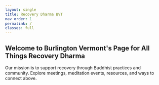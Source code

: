 ```yaml
---
layout: single
title: Recovery Dharma BVT
nav_order: 1
permalink: /
classes: full
---
```

## Welcome to Burlington Vermont's Page for All Things Recovery Dharma 

Our mission is to support recovery through Buddhist practices and community. Explore meetings, meditation events, resources, and ways to connect above.